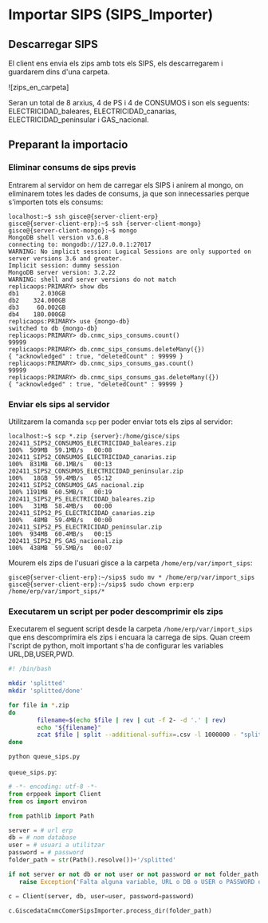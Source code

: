 # Importar SIPS (SIPS_Importer)

## Descarregar SIPS

El client ens envia els zips amb tots els SIPS, els descarregarem i guardarem dins d'una carpeta.

![zips_en_carpeta]

Seran un total de 8 arxius, 4 de PS i 4 de CONSUMOS i son els seguents: ELECTRICIDAD_baleares, ELECTRICIDAD_canarias, ELECTRICIDAD_peninsular i GAS_nacional.

## Preparant la importacio

### Eliminar consums de sips previs

Entrarem al servidor on hem de carregar els SIPS i anirem al mongo, on eliminarem totes les dades de consums, ja que son innecessaries perque s'importen tots els consums:

```ShellSession
localhost:~$ ssh gisce@{server-client-erp}
gisce@{server-client-erp}:~$ ssh {server-client-mongo}
gisce@{server-client-mongo}:~$ mongo
MongoDB shell version v3.6.8
connecting to: mongodb://127.0.0.1:27017
WARNING: No implicit session: Logical Sessions are only supported on server versions 3.6 and greater.
Implicit session: dummy session
MongoDB server version: 3.2.22
WARNING: shell and server versions do not match
replicaops:PRIMARY> show dbs
db1      2.030GB
db2    324.000GB
db3     60.002GB
db4    180.000GB
replicaops:PRIMARY> use {mongo-db}
switched to db {mongo-db}
replicaops:PRIMARY> db.cnmc_sips_consums.count()
99999
replicaops:PRIMARY> db.cnmc_sips_consums.deleteMany({})
{ "acknowledged" : true, "deletedCount" : 99999 }
replicaops:PRIMARY> db.cnmc_sips_consums_gas.count()
99999
replicaops:PRIMARY> db.cnmc_sips_consums_gas.deleteMany({})
{ "acknowledged" : true, "deletedCount" : 99999 }
```

### Enviar els sips al servidor

Utilitzarem la comanda `scp` per poder enviar tots els zips al servidor:

```ShellSession
localhost:~$ scp *.zip {server}:/home/gisce/sips
202411_SIPS2_CONSUMOS_ELECTRICIDAD_baleares.zip                                                             100%  509MB  59.1MB/s   00:08    
202411_SIPS2_CONSUMOS_ELECTRICIDAD_canarias.zip                                                             100%  831MB  60.1MB/s   00:13
202411_SIPS2_CONSUMOS_ELECTRICIDAD_peninsular.zip                                                           100%   18GB  59.4MB/s   05:12    
202411_SIPS2_CONSUMOS_GAS_nacional.zip                                                                      100% 1191MB  60.5MB/s   00:19    
202411_SIPS2_PS_ELECTRICIDAD_baleares.zip                                                                   100%   31MB  58.4MB/s   00:00    
202411_SIPS2_PS_ELECTRICIDAD_canarias.zip                                                                   100%   48MB  59.4MB/s   00:00    
202411_SIPS2_PS_ELECTRICIDAD_peninsular.zip                                                                 100%  934MB  60.4MB/s   00:15    
202411_SIPS2_PS_GAS_nacional.zip                                                                            100%  438MB  59.5MB/s   00:07    
```

Mourem els zips de l'usuari gisce a la carpeta `/home/erp/var/import_sips`:

```ShellSession
gisce@{server-client-erp}:~/sips$ sudo mv * /home/erp/var/import_sips
gisce@{server-client-erp}:~/sips$ sudo chown erp:erp /home/erp/var/import_sips/*
```

### Executarem un script per poder descomprimir els zips

Executarem el seguent script desde la carpeta `/home/erp/var/import_sips` que ens descomprimira els zips i encuara la carrega de sips. Quan creem l'script de python, molt important s'ha de configurar les variables URL,DB,USER,PWD.

```bash
#! /bin/bash

mkdir 'splitted'
mkdir 'splitted/done'

for file in *.zip
do
        filename=$(echo $file | rev | cut -f 2- -d '.' | rev)
        echo "${filename}"
        zcat $file | split --additional-suffix=.csv -l 1000000 - "splitted/${filename}_splitted"
done

python queue_sips.py
```

`queue_sips.py`:

```python
# -*- encoding: utf-8 -*-
from erppeek import Client
from os import environ

from pathlib import Path

server = # url erp
db = # nom database
user = # usuari a utilitzar
password = # password
folder_path = str(Path().resolve())+'/splitted'

if not server or not db or not user or not password or not folder_path:
   raise Exception('Falta alguna variable, URL o DB o USER o PASSWORD o PATH')

c = Client(server, db, user=user, password=password)

c.GiscedataCnmcComerSipsImporter.process_dir(folder_path)
```
